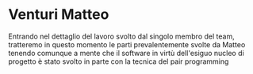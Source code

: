# Venturi Matteo 


Entrando nel dettaglio del lavoro svolto dal singolo membro del team, tratteremo in questo momento le parti prevalentemente svolte da Matteo tenendo comunque a mente che il software in virtù dell'esiguo nucleo di progetto è stato svolto in parte con la tecnica del pair programming 